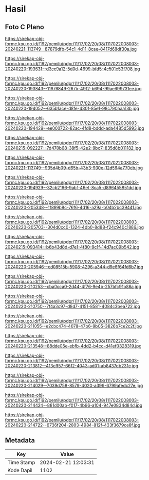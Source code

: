 # Hasil

## Foto C Plano

https://sirekap-obj-formc.kpu.go.id/f192/pemilu/pdpr/11/17/02/20/08/1117022008003-20240221-113749--87879dfb-54c1-4d11-8cae-8417d68df30a.jpg

https://sirekap-obj-formc.kpu.go.id/f192/pemilu/pdpr/11/17/02/20/08/1117022008003-20240220-193631--d3cc9a12-5d0d-4699-bfd5-4c501c53f708.jpg

https://sirekap-obj-formc.kpu.go.id/f192/pemilu/pdpr/11/17/02/20/08/1117022008003-20240220-193843--11976849-267b-49f2-b694-99ae699731ee.jpg

https://sirekap-obj-formc.kpu.go.id/f192/pemilu/pdpr/11/17/02/20/08/1117022008003-20240220-194052--635b1ace-d8fe-430f-85e1-98c790aaa13b.jpg

https://sirekap-obj-formc.kpu.go.id/f192/pemilu/pdpr/11/17/02/20/08/1117022008003-20240220-194429--ee000722-82ac-4fd8-bddd-ada4485d5993.jpg

https://sirekap-obj-formc.kpu.go.id/f192/pemilu/pdpr/11/17/02/20/08/1117022008003-20240215-092227--7d470b68-38f5-42e2-9bc7-835d8b011182.jpg

https://sirekap-obj-formc.kpu.go.id/f192/pemilu/pdpr/11/17/02/20/08/1117022008003-20240221-113749--935d4b09-d65b-43b3-930e-12d564a770db.jpg

https://sirekap-obj-formc.kpu.go.id/f192/pemilu/pdpr/11/17/02/20/08/1117022008003-20240220-194929--32cb2166-9abf-46ef-8ca5-d896455851dd.jpg

https://sirekap-obj-formc.kpu.go.id/f192/pemilu/pdpr/11/17/02/20/08/1117022008003-20240220-205348--1f899b8c-76f6-4d16-a29a-b04b2bc39441.jpg

https://sirekap-obj-formc.kpu.go.id/f192/pemilu/pdpr/11/17/02/20/08/1117022008003-20240220-205703--304d0cc0-1324-4db0-8d88-f24c940c1886.jpg

https://sirekap-obj-formc.kpu.go.id/f192/pemilu/pdpr/11/17/02/20/08/1117022008003-20240215-093414--b6b43d8d-d7e1-4f80-9c1f-14d7ac09b542.jpg

https://sirekap-obj-formc.kpu.go.id/f192/pemilu/pdpr/11/17/02/20/08/1117022008003-20240220-205946--cd08515b-5908-4296-a344-d9e6f64fd6b7.jpg

https://sirekap-obj-formc.kpu.go.id/f192/pemilu/pdpr/11/17/02/20/08/1117022008003-20240220-210253--cba0cca0-2d44-4f76-9e4b-257bfc91b86a.jpg

https://sirekap-obj-formc.kpu.go.id/f192/pemilu/pdpr/11/17/02/20/08/1117022008003-20240220-210750--7f4a3c97-d8d7-4151-8581-4084c3bea722.jpg

https://sirekap-obj-formc.kpu.go.id/f192/pemilu/pdpr/11/17/02/20/08/1117022008003-20240220-211055--e2cbc474-4078-47b6-9b05-3826b7ce2c2f.jpg

https://sirekap-obj-formc.kpu.go.id/f192/pemilu/pdpr/11/17/02/20/08/1117022008003-20240220-213548--88dde05e-ebfb-4dd2-b4cc-d41ef0328319.jpg

https://sirekap-obj-formc.kpu.go.id/f192/pemilu/pdpr/11/17/02/20/08/1117022008003-20240220-213812--413cff57-66f2-4043-ad01-ab8437db231e.jpg

https://sirekap-obj-formc.kpu.go.id/f192/pemilu/pdpr/11/17/02/20/08/1117022008003-20240220-214029--7039d758-8579-4020-a399-6799afedc27e.jpg

https://sirekap-obj-formc.kpu.go.id/f192/pemilu/pdpr/11/17/02/20/08/1117022008003-20240220-214424--881d00ab-f017-4b96-a104-947e0834d84d.jpg

https://sirekap-obj-formc.kpu.go.id/f192/pemilu/pdpr/11/17/02/20/08/1117022008003-20240220-214722--6736f204-2803-4984-812f-433f3679ce8f.jpg


## Metadata

| Key        | Value               |
| ---------- | ------------------- |
| Time Stamp | 2024-02-21 12:03:31 |
| Kode Dapil | 1102                |



